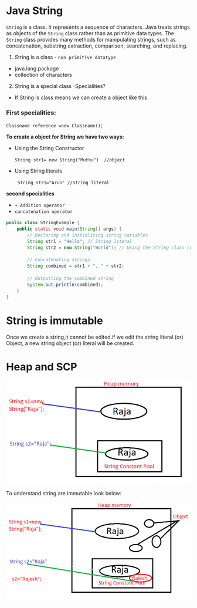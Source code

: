 # Java String
 `String` is a class. It represents a sequence of characters. Java treats strings as objects of the `String` class rather than as primitive data types. The `String` class provides many methods for manipulating strings, such as concatenation, substring extraction, comparison, searching, and replacing.

1) String is a class - `non primitive datatype`
- java.lang.package
- collection of characters

2) String is a special class -Specialities?
 - If String is class means we can create a object like this

### **First specialities**:
   `Classname reference =new Classname()`;

**To create a object for String we have two ways:**

   - Using the String Constructor

      `String str1= new String("Muthu")  //object`
   - Using String literals

     ` String str1="Arun" //string literal`

**second specialities**
* `+ Addition operator`
* `concatenation operator`



```java
public class StringExample {
    public static void main(String[] args) {
        // Declaring and initializing string variables
        String str1 = "Hello"; // String literal
        String str2 = new String("World"); // Using the String class constructor
        
        // Concatenating strings
        String combined = str1 + ", " + str2;
        
        // Outputting the combined string
        System.out.println(combined);
    }
}
```

# **String is immutable**
Once we create a string,it cannot be edited.if we edit the string literal (or) Object, a new string object (or) literal will be created.

# Heap and SCP
<img src="./img/Heap memory and scp.png">

To understand string are immutable look below:

<img src="./img/string is immutable.png">
